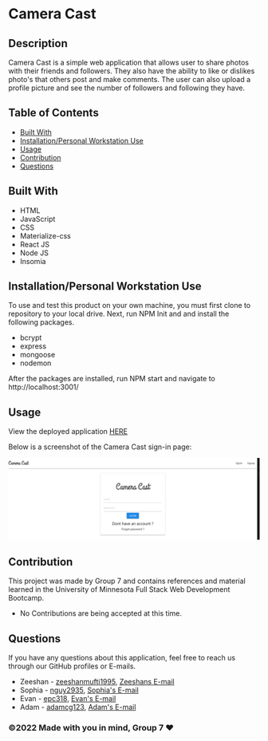 # Camera Cast


## Description
Camera Cast is a simple web application that allows user to share photos with their friends and followers. They also have the ability to like or dislikes photo's that others post and make comments. The user can also upload a profile picture and see the number of followers and following they have.


## Table of Contents
- [Built With](#languages)
- [Installation/Personal Workstation Use](#Install)
- [Usage](#Usage)
- [Contribution](#contributing)
- [Questions](#questions)


## Built With
* HTML
* JavaScript
* CSS 
* Materialize-css
* React JS
* Node JS
* Insomia


## Installation/Personal Workstation Use
To use and test this product on your own machine, you must first clone to repository to your local drive. Next, run NPM Init and and install the following packages.

* bcrypt
* express
* mongoose
* nodemon

After the packages are installed, run NPM start and navigate to http://localhost:3001/


## Usage
View the deployed application [HERE](https://camera-casst.herokuapp.com/signin)


Below is a screenshot of the Camera Cast sign-in page:

![screenshot](./client/public/camera_cast.png)


## Contribution
This project was made by Group 7 and contains references and material learned in the University of Minnesota Full Stack Web Development Bootcamp.

* No Contributions are being accepted at this time.


## Questions
If you have any questions about this application, feel free to reach us through our GitHub profiles or E-mails.

* Zeeshan - [zeeshanmufti1995](https://github.com/zeeshanmufti1995),   [ Zeeshans E-mail](ze30719@gmail.com)
* Sophia - [nguy2935](https://github.com/nguy2935),   [Sophia's E-mail](nguy2935@umn.edu)
* Evan - [epc318](https://github.com/epc318),   [Evan's E-mail](carl4917@umn.edu)
* Adam - [adamcg123](https://github.com/adamcg123),   [Adam's E-mail](adam.gondorchin26@gmail.com)



### ©️2022 Made with you in mind, Group 7 ❤️
